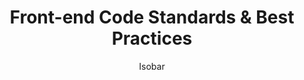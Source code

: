 ---
title: Front-end Code Standards & Best Practices
link: http://isobar-idev.github.io/code-standards/
author: Isobar
type: Front-end Code Style Guide
tags: 
- code
- frontend
---